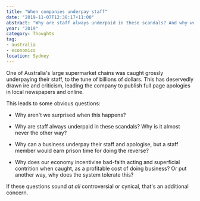 ```yaml
---
title: "When companies underpay staff"
date: "2019-11-07T12:38:17+11:00"
abstract: "Why are staff always underpaid in these scandals? And why would only the reverse lead to prison time?"
year: "2019"
category: Thoughts
tag:
- australia
- economics
location: Sydney
---
```

One of Australia's large supermarket chains was caught grossly underpaying their staff, to the tune of billions of dollars. This has deservedly drawn ire and criticism, leading the company to publish full page apologies in local newspapers and online.

This leads to some obvious questions:

* Why aren't we surprised when this happens?

* Why are staff always underpaid in these scandals? Why is it almost never the other way?

* Why can a business underpay their staff and apologise, but a staff member would earn prison time for doing the reverse?

* Why does our economy incentivise bad-faith acting and superficial contrition when caught, as a profitable cost of doing business? Or put another way, why does the system tolerate this?

If these questions sound *at all* controversial or cynical, that's an additional concern.

